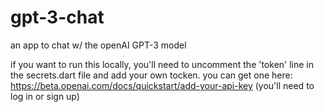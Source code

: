 # gpt-3-chat
an app to chat w/ the openAI GPT-3 model

if you want to run this locally, you'll need to uncomment the 'token' line in the secrets.dart file and add your own tocken. you can get one here: https://beta.openai.com/docs/quickstart/add-your-api-key (you'll need to log in or sign up)